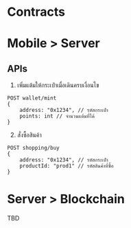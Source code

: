 # Contracts

# Mobile > Server

## APIs
1. เพิ่มแต้มให้กระเป๋าเมื่อเดินครบเงื่อนไข
```
POST wallet/mint
{
	address: "0x1234", // รหัสกระเป๋า
	points: int // จำนวนแต้มที่ได้
}
```

2. สั่งซื้อสินค้า
```
POST shopping/buy
{
	address: "0x1234", // รหัสกระเป๋า
	productId: "prod1" // รหัสสินค้าที่ซื้อ
}
```

# Server > Blockchain

TBD